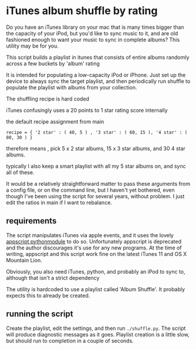 # iTunes album shuffle by rating

Do you have an iTunes library on your mac that is many times bigger
than the capacity of your iPod, but you'd like to sync music to it,
and are old fashioned enough to want your music to sync in complete
albums? This utility may be for you.

This script builds a playlist in itunes that consists of entire albums
randomly across a few buckets by 'album' rating

It is intended for populating a low-capacity iPod or iPhone. Just set
up the device to always sync the target playlist, and then
periodically run shuffle to populate the playlist with albums from
your collection.

The shuffling recipe is hard coded

iTunes confusingly uses a 20 points to 1 star rating score internally

the default recipe assignment from main

    recipe = { '2 star' : ( 40, 5 ) , '3 star' : ( 60, 15 ), '4 star' : ( 80, 30 ) }

therefore means , pick 5 x 2 star albums, 15 x 3 star albums, and 30 4
star albums.

typically I also keep a smart playlist with all my 5 star albums on,
and sync all of these.

It would be a relatively straightforward matter to pass these
arguments from a config file, or on the command line, but I haven't
yet bothered, even though I've been using the script for several
years, without problem. I just edit the ratios in main if I want to
rebalance.

## requirements

The script manipulates iTunes via apple events, and it uses the lovely
[appscript pythonmodule](http://appscript.sourceforge.net/py-appscript/index.html) to
do so. Unfortunately appscript is deprecated and the author
discourages it's use for any new programs. At the time of writing,
appscript and this script work fine on the latest iTunes 11 and OS X
Mountain Lion.

Obviously, you also need iTunes, python, and probably an iPod to sync
to, although that isn't a strict dependency

The utility is hardcoded to use a playlist called 'Album Shuffle'. It
probably expects this to already be created.

## running the script

Create the playlist, edit the settings, and then run `./shuffle.py`.
The script will produce diagnostic messages as it goes. Playlist
creation is a little slow, but should run to completion in a couple
of seconds.